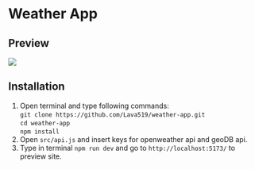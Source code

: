 # Weather App
## Preview
![](docs/Preview.gif)
## Installation
1. Open terminal and type following commands:\
    `git clone https://github.com/Lava519/weather-app.git`\
    `cd weather-app`\
    `npm install`
3. Open `src/api.js` and insert keys for openweather api and geoDB api.
4. Type in terminal `npm run dev` and go to `http://localhost:5173/` to preview site.
  
